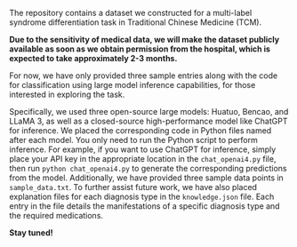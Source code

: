 The repository contains a dataset we constructed for a multi-label syndrome differentiation task in Traditional Chinese Medicine (TCM).


**Due to the sensitivity of medical data, we will make the dataset publicly available as soon as we obtain permission from the hospital, which is expected to take approximately 2-3 months.**


For now, we have only provided three sample entries along with the code for classification using large model inference capabilities, for those interested in exploring the task.

Specifically, we used three open-source large models: Huatuo, Bencao, and LLaMA 3, as well as a closed-source high-performance model like ChatGPT for inference. We placed the corresponding code in Python files named after each model.
You only need to run the Python script to perform inference. For example, if you want to use ChatGPT for inference, simply place your API key in the appropriate location in the `chat_openai4.py` file, then run `python chat_openai4.py` to generate the corresponding predictions from the model.
Additionally, we have provided three sample data points in `sample_data.txt`. To further assist future work, we have also placed explanation files for each diagnosis type in the `knowledge.json` file. Each entry in the file details the manifestations of a specific diagnosis type and the required medications.


**Stay tuned!**
